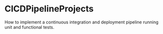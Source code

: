 # CICDPipelineProjects
How to implement a continuous integration and deployment pipeline running unit and functional tests.
